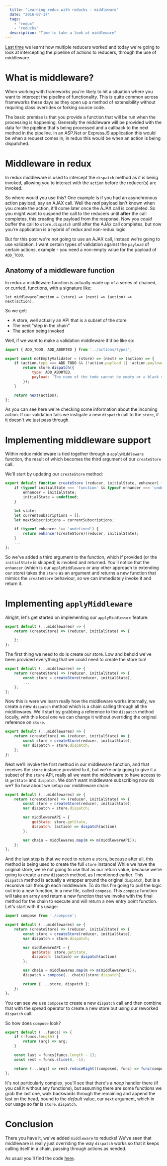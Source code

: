 ```yaml
---
  title: "Learning redux with reducks - middleware"
  date: "2016-07-17"
  tags: 
    - "redux"
    - "reducks"
  description: "Time to take a look at middleware"
---
```


[Last time](http://www.aaron-powell.com/posts/2016-06-27-learning-redux-with-reducks-multiple-reducers.html) we learnt how multiple reducers worked and today we're going to look at intercepting the pipeline of actions to reducers, through the use of middleware.

# What is middleware?

When working with frameworks you're likely to hit a situation where you want to intercept the pipeline of functionality. This is quite common across frameworks these days as they open up a method of extensibility without requiring class overrides or forking source code.

The basic premise is that you provide a function that will be run when the processing is happening. Generally the middleware will be provided with the data for the pipeline that's being processed and a callback to the next method in the pipeline. In an ASP.Net or ExpressJS application this would be when a request comes in, in redux this would be when an action is being dispatched.

# Middleware in redux

In redux middleware is used to intercept the `dispatch` method as it is being invoked, allowing you to interact with the `action` before the reducer(s) are invoked.

So where would you use this? One example is if you had an asynchronous action payload, say an AJAX call. Well the _real_ payload isn't known when you create the action, it'll come later once the AJAX call is completed. So you might want to suspend the call to the reducers until **after** the call completes, this creating the payload from the response. Now you _could_ buffer the call to `store.dispatch` until after the AJAx call completes, but now you're application is a hybrid of redux and non-redux logic.

But for this post we're not going to use an AJAX call, instead we're going to use validation. I want certain types of validation against the `payload` of certain actions, example - you need a non-empty value for the payload of `ADD_TODO`.

## Anatomy of a middleware function

In redux a middleware function is actually made up of a series of chained, or curried, functions, with a signature like:

```
let middlewareFunction = (store) => (next) => (action) => next(action);
```

So we get:

- A store, well actually an API that is a subset of the store
- The next "step in the chain"
- The action being invoked

Well, if we want to make a validation middleware it'd be like so:

```js
import { ADD_TODO, ADD_ABORTED } from '../actions/types';

export const notEmptyValidator = (store) => (next) => (action) => {
    if (action.type === ADD_TODO && (!action.payload || !action.payload.trim())) {
        return store.dispatch({
            type: ADD_ABORTED,
            payload: 'The name of the todo cannot be empty or a blank string'
        });
    }

    return next(action);
};
```

As you can see here we're checking some information about the incoming action. If our validation fails we instigate a new `dispatch` call to the `store`, if it doesn't we just pass through.

# Implementing middleware support

Within redux middleware is tied together through a `applyMiddleware` function, the result of which becomes the third argument of our `createStore` call.

We'll start by updating our `createStore` method:

```js
export default function createStore (reducer, initialState, enhancer) {
    if (typeof initialState === 'function' && typeof enhancer === 'undefined') {
        enhancer = initialState;
        initialState = undefined;
    }

    let state;
    let currentSubscriptions = [];
    let nextSubscriptions = currentSubscriptions;

    if (typeof enhancer !== 'undefined') {
        return enhancer(createStore)(reducer, initialState);
    }
    ...
};
```

So we've added a third argument to the function, which if provided (or the `initialState` is skipped) is invoked and returned. You'll notice that the `enhancer` (which is our `applyMiddleware` or any other approach to extending our store) takes the `store` as an argument and returns a new function that mimics the `createStore` behaviour, so we can immediately invoke it and return it.

# Implementing `applyMiddleware`

Alright, let's get started on implementing our `applyMiddleware` feature:

```js
export default (...middlewares) => {
    return (createStore) => (reducer, initialState) => {

    };
};
```

The first thing we need to do is create our store. Low and behold we've been provided everything that we could need to create the store too!

```js
export default (...middlewares) => {
    return (createStore) => (reducer, initialState) => {
        const store = createStore(reducer, initialState);
        ...
    };
};
```

Now this is were we learn really how the middleware works internally, we create a new `dispatch` method which is a chain calling through all the middlewares. We'll start by grabbing a reference to the `dispatch` method locally, with this local one we can change it without overriding the original reference on `store`.


```js
export default (...middlewares) => {
    return (createStore) => (reducer, initialState) => {
        const store = createStore(reducer, initialState);
        var dispatch = store.dispatch;
    };
};
```

Next we'll invoke the first method in our middleware function, and that receives the `store` instance provided to it, but we're only going to give it a subset of the `store` API, really all we want the middleware to have access to is `getState` and `dispatch`. We don't want middleware subscribing now do we? So how about we setup our middleware chain:

```js
export default (...middlewares) => {
    return (createStore) => (reducer, initialState) => {
        const store = createStore(reducer, initialState);
        var dispatch = store.dispatch;

        var middlewareAPI = {
            getState: store.getState,
            dispatch: (action) => dispatch(action)
        };

        var chain = middlewares.map(m => m(middlewareAPI));
    };
};
```

And the last step is that we need to return a `store`, because after all, this method is being used to create the full `store` instance! While we have the original store, we're not going to use that as our return value, because we're going to create a new `dispatch` method, as I mentioned earlier. This `dispatch` method is actually a wrapper around the original `dispatch`, but is a recursive call through each middleware. To do this I'm going to pull the logic out into a new function, in a new file, called `compose`. This `compose` function will take an array and return a new function that we invoke with the final method for the chain to execute and will return a new entry point function. Let's start with it's usage:

```js
import compose from './compose';

export default (...middlewares) => {
    return (createStore) => (reducer, initialState) => {
        const store = createStore(reducer, initialState);
        var dispatch = store.dispatch;

        var middlewareAPI = {
            getState: store.getState,
            dispatch: (action) => dispatch(action)
        };

        var chain = middlewares.map(m => m(middlewareAPI));
        dispatch = compose(...chain)(store.dispatch);

        return { ...store, dispatch };
    };
};
```

You can see we use `compose` to create a new `dispatch` call and then combine that with the spread operator to create a new store but using our reworked `dispatch` call.

So how does `compose` look?

```js
export default (...funcs) => {
    if (!funcs.length) {
        return (arg) => arg;
    }

    const last = funcs[funcs.length - 1];
    const rest = funcs.slice(0, -1);

    return (...args) => rest.reduceRight((composed, func) => func(composed), last(...args));
};
```

It's not particularly complex, you'll see that there's a _noop_ handler there (if you call it without any functions), but assuming there are some functions we grab the last one, walk backwards through the remaining and append the last on the head, bound to the _default_ value, our `next` argument, which in our usage so far is `store.dispatch`.

# Conclusion

There you have it, we've added `middleware` to reducks! We've seen that middleware is really just overriding the way `dispatch` works so that it keeps calling itself in a chain, passing through actions as needed.

As usual you'll find the code [here](https://github.com/aaronpowell/reducks/tree/demo-middleware).